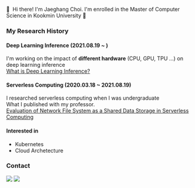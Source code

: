<p>
 👋&nbsp; Hi there! I'm Jaeghang Choi. I'm enrolled in the Master of Computer Science in Kookmin University 🚀
</p>



### My Research History
#### Deep Learning Inference (2021.08.19 ~ )
I'm working on the impact of <b/>different hardware</b> (CPU, GPU, TPU ...) on deep learning inference<br/>
[What is Deep Learning Inference?](https://manchann.tistory.com/16) <br/>

#### Serverless Computing (2020.03.18 ~ 2021.08.19)
I researched serverless computing when I was undergraduate <br/>
What I published with my professor. <br/>
[Evaluation of Network File System as a Shared Data Storage in Serverless Computing](https://dl.acm.org/doi/10.1145/3429880.3430096)

#### Interested in
- Kubernetes
- Cloud Archetecture



### Contact
<p>
  <a href="https://manchann.tistory.com/" target="_blank"><img src="https://img.shields.io/badge/Blog-003DAD?style=flat-square&logo=Blogger&logoColor=white"/></a>
  <a href="mailto:chl8273@kakao.com" target="_blank"><img src="https://img.shields.io/badge/chl8273@kakao.com-EA4335?style=flat-square&logo=Mail&logoColor=white"/></a>
</p>
